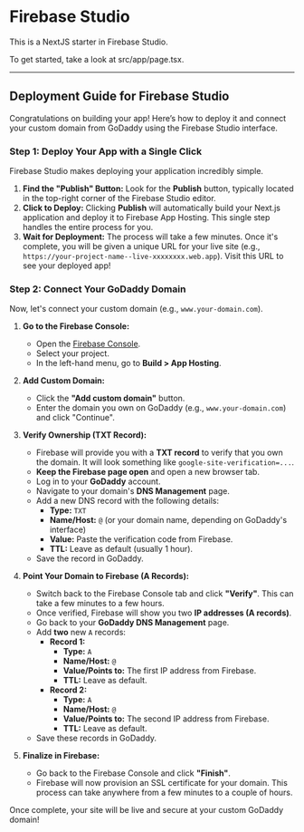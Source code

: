 
# Firebase Studio

This is a NextJS starter in Firebase Studio.

To get started, take a look at src/app/page.tsx.

---

## Deployment Guide for Firebase Studio

Congratulations on building your app! Here’s how to deploy it and connect your custom domain from GoDaddy using the Firebase Studio interface.

### Step 1: Deploy Your App with a Single Click

Firebase Studio makes deploying your application incredibly simple.

1.  **Find the "Publish" Button:** Look for the **Publish** button, typically located in the top-right corner of the Firebase Studio editor.
2.  **Click to Deploy:** Clicking **Publish** will automatically build your Next.js application and deploy it to Firebase App Hosting. This single step handles the entire process for you.
3.  **Wait for Deployment:** The process will take a few minutes. Once it's complete, you will be given a unique URL for your live site (e.g., `https://your-project-name--live-xxxxxxxx.web.app`). Visit this URL to see your deployed app!

### Step 2: Connect Your GoDaddy Domain

Now, let's connect your custom domain (e.g., `www.your-domain.com`).

1.  **Go to the Firebase Console:**
    *   Open the [Firebase Console](https://console.firebase.google.com/).
    *   Select your project.
    *   In the left-hand menu, go to **Build > App Hosting**.

2.  **Add Custom Domain:**
    *   Click the **"Add custom domain"** button.
    *   Enter the domain you own on GoDaddy (e.g., `www.your-domain.com`) and click "Continue".

3.  **Verify Ownership (TXT Record):**
    *   Firebase will provide you with a **TXT record** to verify that you own the domain. It will look something like `google-site-verification=...`.
    *   **Keep the Firebase page open** and open a new browser tab.
    *   Log in to your **GoDaddy** account.
    *   Navigate to your domain's **DNS Management** page.
    *   Add a new DNS record with the following details:
        *   **Type:** `TXT`
        *   **Name/Host:** `@` (or your domain name, depending on GoDaddy's interface)
        *   **Value:** Paste the verification code from Firebase.
        *   **TTL:** Leave as default (usually 1 hour).
    *   Save the record in GoDaddy.

4.  **Point Your Domain to Firebase (A Records):**
    *   Switch back to the Firebase Console tab and click **"Verify"**. This can take a few minutes to a few hours.
    *   Once verified, Firebase will show you two **IP addresses (A records)**.
    *   Go back to your **GoDaddy DNS Management** page.
    *   Add **two** new `A` records:
        *   **Record 1:**
            *   **Type:** `A`
            *   **Name/Host:** `@`
            *   **Value/Points to:** The first IP address from Firebase.
            *   **TTL:** Leave as default.
        *   **Record 2:**
            *   **Type:** `A`
            *   **Name/Host:** `@`
            *   **Value/Points to:** The second IP address from Firebase.
            *   **TTL:** Leave as default.
    *   Save these records in GoDaddy.

5.  **Finalize in Firebase:**
    *   Go back to the Firebase Console and click **"Finish"**.
    *   Firebase will now provision an SSL certificate for your domain. This process can take anywhere from a few minutes to a couple of hours.

Once complete, your site will be live and secure at your custom GoDaddy domain!
